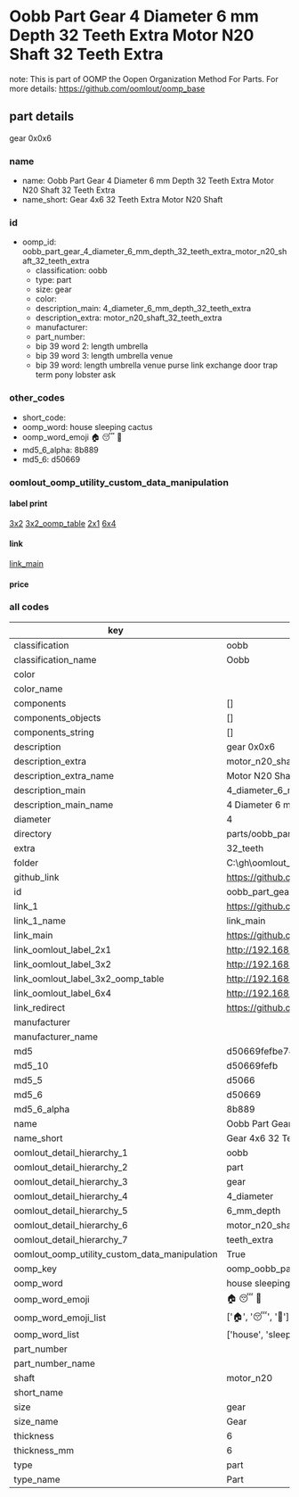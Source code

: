 # Oobb Part Gear 4 Diameter 6 mm Depth 32 Teeth Extra Motor N20 Shaft 32 Teeth Extra  

note: This is part of OOMP the Oopen Organization Method For Parts. For more details: https://github.com/oomlout/oomp_base

##  part details
  



gear 0x0x6



### name
* name: Oobb Part Gear 4 Diameter 6 mm Depth 32 Teeth Extra Motor N20 Shaft 32 Teeth Extra
* name_short: Gear 4x6 32 Teeth Extra Motor N20 Shaft
### id
* oomp_id: oobb_part_gear_4_diameter_6_mm_depth_32_teeth_extra_motor_n20_shaft_32_teeth_extra
  * classification: oobb
  * type: part
  * size: gear
  * color: 
  * description_main: 4_diameter_6_mm_depth_32_teeth_extra
  * description_extra: motor_n20_shaft_32_teeth_extra
  * manufacturer: 
  * part_number: 
  * bip 39 word 2: length umbrella
  * bip 39 word 3: length umbrella venue
  * bip 39 word: length umbrella venue purse link exchange door trap term pony lobster ask

### other_codes
* short_code: 
* oomp_word: house sleeping cactus
* oomp_word_emoji :house: :sleeping: :cactus:
* md5_6_alpha: 8b889
* md5_6: d50669






### oomlout_oomp_utility_custom_data_manipulation
#### label print
[3x2](http://192.168.1.245:1112/?label=oomp%208b889)
[3x2_oomp_table](http://192.168.1.108:1112/?label=oomp%208b889)
[2x1](http://192.168.1.242:1112/?label=oomp%208b889)
[6x4](http://192.168.1.55:1112/?label=oomp%208b889)    

#### link

[link_main](https://github.com/oomlout/oomlout_oobb_version_4_generated_parts/tree/main/navigation_oomp/oobb/part/gear/4_diameter_6_mm_depth_32_teeth_extra/motor_n20_shaft_32_teeth_extra/part)                              

#### price







### all codes 
| key | value |  
| --- | --- |  
| classification | oobb |  
| classification_name | Oobb |  
| color |  |  
| color_name |  |  
| components | [] |  
| components_objects | [] |  
| components_string | [] |  
| description | gear 0x0x6 |  
| description_extra | motor_n20_shaft_32_teeth_extra |  
| description_extra_name | Motor N20 Shaft 32 Teeth Extra |  
| description_main | 4_diameter_6_mm_depth_32_teeth_extra |  
| description_main_name | 4 Diameter 6 mm Depth 32 Teeth Extra |  
| diameter | 4 |  
| directory | parts/oobb_part_gear_4_diameter_6_mm_depth_32_teeth_extra_motor_n20_shaft_32_teeth_extra |  
| extra | 32_teeth |  
| folder | C:\gh\oomlout_oobb_version_4_generated_parts\parts\oobb_part_gear_4_diameter_6_mm_depth_32_teeth_extra_motor_n20_shaft_32_teeth_extra |  
| github_link | https://github.com/oomlout/oomlout_oomp_part_src/tree/main/parts/oobb_part_gear_4_diameter_6_mm_depth_32_teeth_extra_motor_n20_shaft_32_teeth_extra |  
| id | oobb_part_gear_4_diameter_6_mm_depth_32_teeth_extra_motor_n20_shaft_32_teeth_extra |  
| link_1 | https://github.com/oomlout/oomlout_oobb_version_4_generated_parts/tree/main/navigation_oomp/oobb/part/gear/4_diameter_6_mm_depth_32_teeth_extra/motor_n20_shaft_32_teeth_extra/part |  
| link_1_name | link_main |  
| link_main | https://github.com/oomlout/oomlout_oobb_version_4_generated_parts/tree/main/navigation_oomp/oobb/part/gear/4_diameter_6_mm_depth_32_teeth_extra/motor_n20_shaft_32_teeth_extra/part |  
| link_oomlout_label_2x1 | http://192.168.1.242:1112/?label=oomp%208b889 |  
| link_oomlout_label_3x2 | http://192.168.1.245:1112/?label=oomp%208b889 |  
| link_oomlout_label_3x2_oomp_table | http://192.168.1.108:1112/?label=oomp%208b889 |  
| link_oomlout_label_6x4 | http://192.168.1.55:1112/?label=oomp%208b889 |  
| link_redirect | https://github.com/oomlout/oomlout_oobb_version_4_generated_parts/tree/main/parts/oobb_gear_04_06_ex_32_teeth_sh_motor_n20 |  
| manufacturer |  |  
| manufacturer_name |  |  
| md5 | d50669fefbe7482d3ac10ae9e4fb0c00 |  
| md5_10 | d50669fefb |  
| md5_5 | d5066 |  
| md5_6 | d50669 |  
| md5_6_alpha | 8b889 |  
| name | Oobb Part Gear 4 Diameter 6 mm Depth 32 Teeth Extra Motor N20 Shaft 32 Teeth Extra |  
| name_short | Gear 4x6 32 Teeth Extra Motor N20 Shaft |  
| oomlout_detail_hierarchy_1 | oobb |  
| oomlout_detail_hierarchy_2 | part |  
| oomlout_detail_hierarchy_3 | gear |  
| oomlout_detail_hierarchy_4 | 4_diameter |  
| oomlout_detail_hierarchy_5 | 6_mm_depth |  
| oomlout_detail_hierarchy_6 | motor_n20_shaft_32 |  
| oomlout_detail_hierarchy_7 | teeth_extra |  
| oomlout_oomp_utility_custom_data_manipulation | True |  
| oomp_key | oomp_oobb_part_gear_4_diameter_6_mm_depth_32_teeth_extra_motor_n20_shaft_32_teeth_extra |  
| oomp_word | house sleeping cactus |  
| oomp_word_emoji | :house: :sleeping: :cactus: |  
| oomp_word_emoji_list | [':house:', ':sleeping:', ':cactus:'] |  
| oomp_word_list | ['house', 'sleeping', 'cactus'] |  
| part_number |  |  
| part_number_name |  |  
| shaft | motor_n20 |  
| short_name |  |  
| size | gear |  
| size_name | Gear |  
| thickness | 6 |  
| thickness_mm | 6 |  
| type | part |  
| type_name | Part |  
